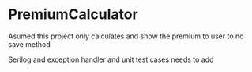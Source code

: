 # PremiumCalculator

Asumed this project only calculates and show the premium to user to no save method 

Serilog and exception handler and unit test cases needs to add
